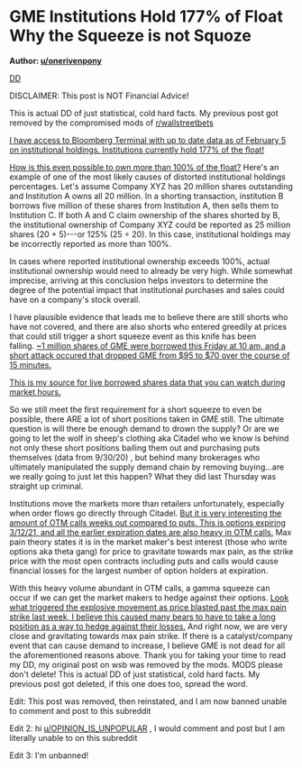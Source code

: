 GME Institutions Hold 177% of Float Why the Squeeze is not Squoze
=================================================================

**Author: [u/onerivenpony](https://www.reddit.com/user/onerivenpony/)**

[DD](https://www.reddit.com/r/wallstreetbets/search?q=flair_name%3A%22DD%22&restrict_sr=1)

DISCLAIMER: This post is NOT Financial Advice!

This is actual DD of just statistical, cold hard facts. My previous post got removed by the compromised mods of [r/wallstreetbets](https://www.reddit.com/r/wallstreetbets/)

[I have access to Bloomberg Terminal with up to date data as of February 5 on institutional holdings. Institutions currently hold 177% of the float!](https://i.redd.it/c44cmb67mtf61.png)

[How is this even possible to own more than 100% of the float?](https://www.investopedia.com/ask/answers/07/institutional_holdings.asp) Here's an example of one of the most likely causes of distorted institutional holdings percentages. Let's assume Company XYZ has 20 million shares outstanding and Institution A owns all 20 million. In a shorting transaction, institution B borrows five million of these shares from Institution A, then sells them to Institution C. If both A and C claim ownership of the shares shorted by B, the institutional ownership of Company XYZ could be reported as 25 million shares (20 + 5)---or 125% (25 ÷ 20). In this case, institutional holdings may be incorrectly reported as more than 100%.

In cases where reported institutional ownership exceeds 100%, actual institutional ownership would need to already be very high. While somewhat imprecise, arriving at this conclusion helps investors to determine the degree of the potential impact that institutional purchases and sales could have on a company's stock overall.

I have plausible evidence that leads me to believe there are still shorts who have not covered, and there are also shorts who entered greedily at prices that could still trigger a short squeeze event as this knife has been falling. [~1 million shares of GME were borrowed this Friday at 10 am, and a short attack occured that dropped GME from $95 to $70 over the course of 15 minutes.](https://i.redd.it/97j13bxy4pf61.jpg)

[This is my source for live borrowed shares data that you can watch during market hours.](https://iborrowdesk.com/report/GME)

So we still meet the first requirement for a short squeeze to even be possible, there ARE a lot of short positions taken in GME still. The ultimate question is will there be enough demand to drown the supply? Or are we going to let the wolf in sheep's clothing aka Citadel who we know is behind not only these short positions bailing them out and purchasing puts themselves (data from 9/30/20) , but behind many brokerages who ultimately manipulated the supply demand chain by removing buying...are we really going to just let this happen? What they did last Thursday was straight up criminal.

Institutions move the markets more than retailers unfortunately, especially when order flows go directly through Citadel. [But it is very interesting the amount of OTM calls weeks out compared to puts. This is options expiring 3/12/21, and all the earlier expiration dates are also heavy in OTM calls.](https://i.imgur.com/mv0bo4Y.png) Max pain theory states it is in the market maker's best interest (those who write options aka theta gang) for price to gravitate towards max pain, as the strike price with the most open contracts including puts and calls would cause financial losses for the largest number of option holders at expiration.

With this heavy volume abundant in OTM calls, a gamma squeeze can occur if we can get the market makers to hedge against their options. [Look what triggered the explosive movement as price blasted past the max pain strike last week, I believe this caused many bears to have to take a long position as a way to hedge against their losses.](https://i.imgur.com/NHZg0O6.png) And right now, we are very close and gravitating towards max pain strike. If there is a catalyst/company event that can cause demand to increase, I believe GME is not dead for all the aforementioned reasons above. Thank you for taking your time to read my DD, my original post on wsb was removed by the mods. MODS please don't delete! This is actual DD of just statistical, cold hard facts. My previous post got deleted, if this one does too, spread the word.

Edit: This post was removed, then reinstated, and I am now banned unable to comment and post to this subreddit

Edit 2: hi [u/OPINION_IS_UNPOPULAR](https://www.reddit.com/u/OPINION_IS_UNPOPULAR/) , I would comment and post but I am literally unable to on this subreddit

Edit 3: I'm unbanned!
